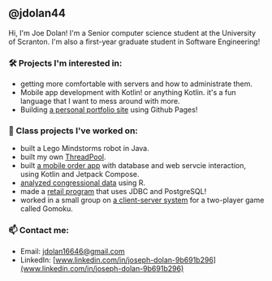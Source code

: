 ## @jdolan44
Hi, I'm Joe Dolan! I'm a Senior computer science student at the University of Scranton. I'm also a first-year graduate student in Software Engineering!

### 🛠️ Projects I'm interested in:
- getting more comfortable with servers and how to administrate them. 
- Mobile app development with Kotlin! or anything Kotlin. it's a fun language that I want to mess around with more.
- Building [a personal portfolio site](https://jdolan44.github.io) using Github Pages!

### 📝 Class projects I've worked on:
- built a Lego Mindstorms robot in Java.
- built my own [ThreadPool](https://github/com/jdolan44/threadpool-cmps358).
- built [a mobile order app](https://github.com/jdolan44/Lunchilicious) with database and web servcie interaction, using Kotlin and Jetpack Compose.
- [analyzed congressional data](https://github.com/jdolan44/congress_data_package/tree/main) using R.
- made a [retail program](https://github.com/jdolan44/myretails) that uses JDBC and PostgreSQL!
- worked in a small group on [a client-server system](https://github.com/jdolan44/gomoku) for a two-player game called Gomoku.

### 📫 Contact me:
 - Email: [jdolan16646@gmail.com](mailto:jdolan16646@gmail.com)
 - LinkedIn: [www.linkedin.com/in/joseph-dolan-9b691b296](www.linkedin.com/in/joseph-dolan-9b691b296)
<!---
- 👀 I’m interested in ...
- 🌱 I’m currently learning ...
- 💞️ I’m looking to collaborate on ...
- 📫 How to reach me ...
jdolan44/jdolan44 is a ✨ special ✨ repository because its `README.md` (this file) appears on your GitHub profile.
You can click the Preview link to take a look at your changes.
--->
